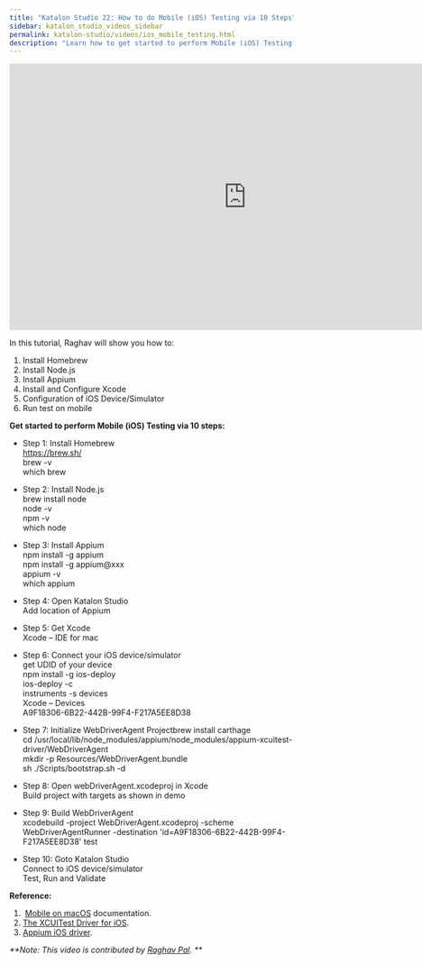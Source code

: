 ```yaml
---
title: "Katalon Studio 22: How to do Mobile (iOS) Testing via 10 Steps"
sidebar: katalon_studio_videos_sidebar
permalink: katalon-studio/videos/ios_mobile_testing.html
description: "Learn how to get started to perform Mobile (iOS) Testing using Katalon Studio via 10 steps tutorial from Raghav Pal."
---
```

<iframe width="840" height="473" src="https://www.youtube.com/embed/73hgLeIBrgA?feature=oembed" frameborder="0" allow="autoplay; encrypted-media" allowfullscreen="">&nbsp;</iframe>

In this tutorial, Raghav will show you how to:

1.  Install Homebrew
2.  Install Node.js
3.  Install Appium
4.  Install and Configure Xcode
5.  Configuration of iOS Device/Simulator
6.  Run test on mobile

**Get started to perform Mobile (iOS) Testing via 10 steps:**

*   Step 1: Install Homebrew  
    https://brew.sh/  
    brew -v  
    which brew
*   Step 2: Install Node.js  
    brew install node  
    node -v  
    npm -v  
    which node
*   Step 3: Install Appium  
    npm install -g appium  
    npm install -g appium@xxx  
    appium -v  
    which appium
*   Step 4: Open Katalon Studio  
    Add location of Appium
*   Step 5: Get Xcode  
    Xcode – IDE for mac
*   Step 6: Connect your iOS device/simulator  
    get UDID of your device  
    npm install -g ios-deploy  
    ios-deploy -c  
    instruments -s devices  
    Xcode – Devices  
    A9F18306-6B22-442B-99F4-F217A5EE8D38
*   Step 7: Initialize WebDriverAgent Projectbrew install carthage  
    cd /usr/local/lib/node\_modules/appium/node\_modules/appium-xcuitest-driver/WebDriverAgent  
    mkdir -p Resources/WebDriverAgent.bundle  
    sh ./Scripts/bootstrap.sh -d

*   Step 8: Open webDriverAgent.xcodeproj in Xcode  
    Build project with targets as shown in demo
*   Step 9: Build WebDriverAgent  
    xcodebuild -project WebDriverAgent.xcodeproj -scheme WebDriverAgentRunner -destination 'id=A9F18306-6B22-442B-99F4-F217A5EE8D38' test
*   Step 10: Goto Katalon Studio  
    Connect to iOS device/simulator  
    Test, Run and Validate

**Reference:**

1.   [Mobile on macOS](/display/KD/Mobile+on+macOS) documentation.
2.  [The XCUITest Driver for iOS](http://appium.io/docs/en/drivers/ios-xcuitest/).
3.  [Appium iOS driver](https://github.com/appium/appium-xcuitest-driver).

_**Note: This video is contributed by [Raghav Pal](https://www.youtube.com/channel/UCTt7pyY-o0eltq14glaG5dg). **_